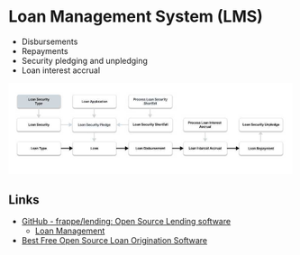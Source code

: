 # Loan Management System (LMS)

- Disbursements
- Repayments
- Security pledging and unpledging
- Loan interest accrual

![Loan Management System](../../media/Pasted%20image%2020240911234136.jpg)

## Links

- [GitHub - frappe/lending: Open Source Lending software](https://github.com/frappe/lending)
   	- [Loan Management](https://docs.erpnext.com/docs/v14/user/manual/en/loan-management)
- [Best Free Open Source Loan Origination Software](https://www.goodfirms.co/loan-origination-software/blog/best-free-open-source-loan-origination-software)
